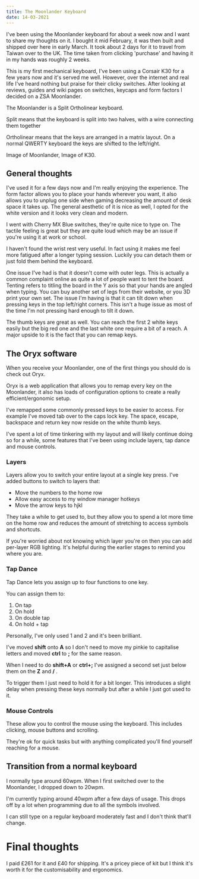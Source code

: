 ```yaml
---
title: The Moonlander Keyboard
date: 14-03-2021
---
```


I've been using the Moonlander keyboard for about a week now and I want to share my thoughts on it. I bought it mid February, it was then built and shipped over here in early March. It took about 2 days for it to travel from Taiwan over to the UK. The time taken from clicking 'purchase' and having it in my hands was roughly 2 weeks. 

This is my first mechanical keyboard, I've been using a Corsair K30 for a few years now and it's served me well. However, over the internet and real life I've heard nothing but praise for their clicky switches. After looking at reviews, guides and wiki pages on switches, keycaps and form factors I decided on a ZSA Moonlander.

The Moonlander is a Split Ortholinear keyboard. 

Split means that the keyboard is split into two halves, with a wire connecting them together

Ortholinear means that the keys are arranged in a matrix layout. On a normal QWERTY keyboard the keys are shifted to the left/right.

Image of Moonlander, Image of K30.

## General thoughts

I've used it for a few days now and I'm really enjoying the experience. The form factor allows you to place your hands wherever you want, it also allows you to unplug one side when gaming decreasing the amount of desk space it takes up. The general aesthetic of it is nice as well, I opted for the white version and it looks very clean and modern.

I went with Cherry MX Blue switches, they're quite nice to type on. The tactile feeling is great but they are quite loud which may be an issue if you're using it at work or school. 

I haven't found the wrist rest very useful. In fact using it makes me feel more fatigued after a longer typing session. Luckily you can detach them or just fold them behind the keyboard. 

One issue I've had is that it doesn't come with outer legs. This is actually a common complaint online as quite a lot of people want to tent the board. Tenting refers to titling the board in the Y axis so that your hands are angled when typing. You can buy another set of legs from their website, or you 3D print your own set. The issue I'm having is that it can tilt down when pressing keys in the top left/right corners. This isn't a huge issue as most of the time I'm not pressing hard enough to tilt it down.

The thumb keys are great as well. You can reach the first 2 white keys easily but the big red one and the last white one require a bit of a reach. A major upside to it is the fact that you can remap keys.

## The Oryx software

When you receive your Moonlander, one of the first things you should do is check out Oryx. 

Oryx is a web application that allows you to remap every key on the Moonlander, it also has loads of configuration options to create a really efficient/ergonomic setup. 

I've remapped some commonly pressed keys to be easier to access. For example I've moved tab over to the caps lock key. The space, escape, backspace and return key now reside on the white thumb keys.

I've spent a lot of time tinkering with my layout and will likely continue doing so for a while, some features that I've been using include layers, tap dance and mouse controls. 

### Layers

Layers allow you to switch your entire layout at a single key press. I've added buttons to switch to layers that:

- Move the numbers to the home row 
- Allow easy access to my window manager hotkeys
- Move the arrow keys to hjkl

They take a while to get used to, but they allow you to spend a lot more time on the home row and reduces the amount of stretching to access symbols and shortcuts.

If you're worried about not knowing which layer you're on then you can add per-layer RGB lighting. It's helpful during the earlier stages to remind you where you are.

### Tap Dance

Tap Dance lets you assign up to four functions to one key. 

You can assign them to:

1. On tap
2. On hold
3. On double tap
4. On hold + tap

Personally, I've only used 1 and 2 and it's been brilliant.

I've moved **shift** onto **A** so I don't need to move my pinkie to capitalise letters and moved **ctrl** to **;** for the same reason.

When I need to do **shift+A** or **ctrl+;** I've assigned a second set just below them on the **Z** and **/** . 

To trigger them I just need to hold it for a bit longer. This introduces a slight delay when pressing these keys normally but after a while I just got used to it.

### Mouse Controls

These allow you to control the mouse using the keyboard. This includes clicking, mouse buttons and scrolling. 

They're ok for quick tasks but with anything complicated you'll find yourself reaching for a mouse.

## Transition from a normal keyboard

I normally type around 60wpm. When I first switched over to the Moonlander, I dropped down to 20wpm.

I'm currently typing around 40wpm after a few days of usage. This drops off by a lot when programming due to all the symbols involved.

I can still type on a regular keyboard moderately fast and I don't think that'll change.

# Final thoughts

I paid £261 for it and £40 for shipping. It's a pricey piece of kit but I think it's worth it for the customisability and ergonomics. 
